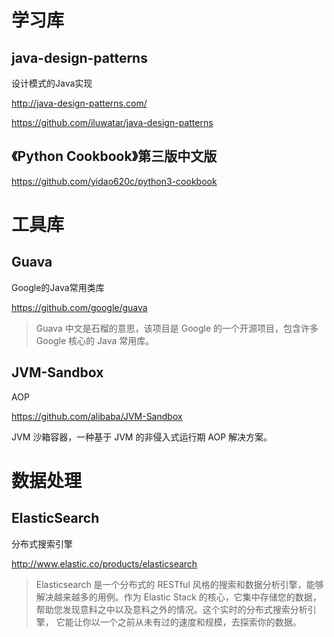 # 学习库

## java-design-patterns

设计模式的Java实现

http://java-design-patterns.com/

https://github.com/iluwatar/java-design-patterns

## 《Python Cookbook》第三版中文版

https://github.com/yidao620c/python3-cookbook

# 工具库

## Guava

Google的Java常用类库

https://github.com/google/guava

> Guava 中文是石榴的意思，该项目是 Google 的一个开源项目，包含许多 Google 核心的 Java 常用库。

## JVM-Sandbox

AOP

https://github.com/alibaba/JVM-Sandbox

JVM 沙箱容器，一种基于 JVM 的非侵入式运行期 AOP 解决方案。

# 数据处理

## ElasticSearch

分布式搜索引擎

http://www.elastic.co/products/elasticsearch

> Elasticsearch 是一个分布式的 RESTful 风格的搜索和数据分析引擎，能够解决越来越多的用例。作为 Elastic Stack 的核心，它集中存储您的数据，帮助您发现意料之中以及意料之外的情况。这个实时的分布式搜索分析引擎， 它能让你以一个之前从未有过的速度和规模，去探索你的数据。
